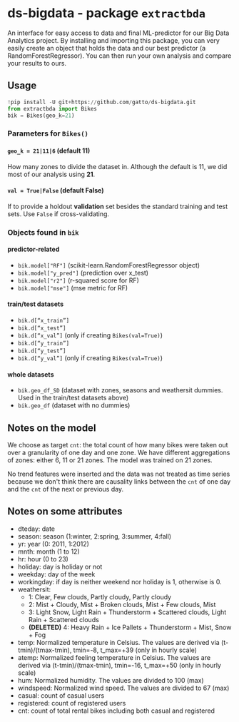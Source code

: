 # ds-bigdata - package `extractbda`
An interface for easy access to data and final ML-predictor for our Big Data Analytics project. By installing and importing this package, you can very easily create an object that holds the data and our best predictor (a RandomForestRegressor). You can then run your own analysis and compare your results to ours.


## Usage
```python
!pip install -U git+https://github.com/gatto/ds-bigdata.git
from extractbda import Bikes
bik = Bikes(geo_k=21)
```

### Parameters for `Bikes()`
#### `geo_k = 21|11|6` (default 11)
How many zones to divide the dataset in. Although the default is 11, we did most of our analysis using **21**.

#### `val = True|False` (default False)
If to provide a holdout **validation** set besides the standard training and test sets. Use `False` if cross-validating.

### Objects found in `bik`
#### predictor-related
- `bik.model["RF"]` (scikit-learn.RandomForestRegressor object)
- `bik.model["y_pred"]` (prediction over x_test)
- `bik.model["r2"]` (r-squared score for RF)
- `bik.model["mse"]` (mse metric for RF)

#### train/test datasets
- `bik.d[“x_train”]`
- `bik.d[“x_test”]`
- `bik.d[“x_val”]` (only if creating `Bikes(val=True)`)
- `bik.d[“y_train”]`
- `bik.d[“y_test”]`
- `bik.d[“y_val”]` (only if creating `Bikes(val=True)`)

#### whole datasets
- `bik.geo_df_SD` (dataset with zones, seasons and weathersit dummies. Used in the train/test datasets above)
- `bik.geo_df` (dataset with no dummies)

## Notes on the model
We choose as target `cnt`: the total count of how many bikes were taken out over a granularity of one day and one zone. We have different aggregations of zones: either 6, 11 or 21 zones. The model was trained on 21 zones.

No trend features were inserted and the data was not treated as time series because we don't think there are causality links between the `cnt` of one day and the `cnt` of the next or previous day.

## Notes on some attributes
- dteday: date
- season: season (1:winter, 2:spring, 3:summer, 4:fall)
- yr: year (0: 2011, 1:2012)
- mnth: month (1 to 12)
- hr: hour (0 to 23)
- holiday: day is holiday or not
- weekday: day of the week
- workingday: if day is neither weekend nor holiday is 1, otherwise is 0.
- weathersit:
    - 1: Clear, Few clouds, Partly cloudy, Partly cloudy
    - 2: Mist + Cloudy, Mist + Broken clouds, Mist + Few clouds, Mist
    - 3: Light Snow, Light Rain + Thunderstorm + Scattered clouds, Light Rain + Scattered clouds
    - **(DELETED)** 4: Heavy Rain + Ice Pallets + Thunderstorm + Mist, Snow + Fog
- temp: Normalized temperature in Celsius. The values are derived via (t-tmin)/(tmax-tmin), tmin=-8, t_max=+39 (only in hourly scale)
- atemp: Normalized feeling temperature in Celsius. The values are derived via (t-tmin)/(tmax-tmin), tmin=-16, t_max=+50 (only in hourly scale)
- hum: Normalized humidity. The values are divided to 100 (max)
- windspeed: Normalized wind speed. The values are divided to 67 (max)
- casual: count of casual users
- registered: count of registered users
- cnt: count of total rental bikes including both casual and registered
